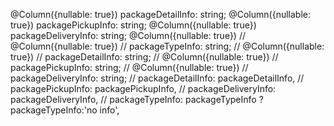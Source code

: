   @Column({nullable: true})
  packageDetailInfo: string;
  @Column({nullable: true})
  packagePickupInfo: string;
  @Column({nullable: true})
  packageDeliveryInfo: string;
  @Column({nullable: true})
      // @Column({nullable: true})
    // packageTypeInfo: string;
    // @Column({nullable: true})
    // packageDetailInfo: string;
    // @Column({nullable: true})
    // packagePickupInfo: string;
    // @Column({nullable: true})
    // packageDeliveryInfo: string;
                    // packageDetailInfo: packageDetailInfo,
                // packagePickupInfo: packagePickupInfo,
                // packageDeliveryInfo: packageDeliveryInfo,
                // packageTypeInfo:  packageTypeInfo ? packageTypeInfo:'no info',
